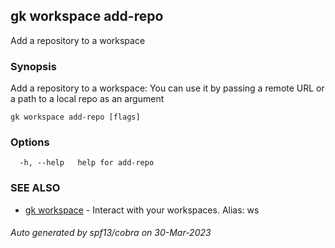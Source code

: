 ## gk workspace add-repo

Add a repository to a workspace

### Synopsis

Add a repository to a workspace: You can use it by passing a remote URL or a path to a local repo as an argument

```
gk workspace add-repo [flags]
```

### Options

```
  -h, --help   help for add-repo
```

### SEE ALSO

* [gk workspace](gk_workspace.md)	 - Interact with your workspaces. Alias: ws

###### Auto generated by spf13/cobra on 30-Mar-2023
